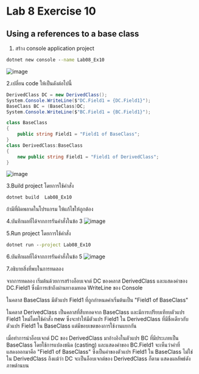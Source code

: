 # Lab 8 Exercise 10

## Using a references to a base class

1. สร้าง console application project

```cmd
dotnet new console --name Lab08_Ex10
```
![image](https://github.com/AnchisaPhetnoi/03376836-OOP-2566-Lab-08/assets/144197034/8f3b1fad-ba94-46a0-8c08-420e06b5f22c)

2.เปลี่ยน code ให้เป็นดังต่อไปนี้

```cs
DerivedClass DC = new DerivedClass();
System.Console.WriteLine($"DC.Field1 = {DC.Field1}");
BaseClass BC = (BaseClass)DC;
System.Console.WriteLine($"BC.Field1 = {BC.Field1}");

class BaseClass
{
    public string Field1 = "Field1 of BaseClass"; 
}
class DerivedClass:BaseClass
{
    new public string Field1 = "Field1 of DerivedClass"; 
}
```
![image](https://github.com/AnchisaPhetnoi/03376836-OOP-2566-Lab-08/assets/144197034/ecdc6501-22d5-43ab-a76d-81fbd65ebf5b)

3.Build project โดยการใช้คำสั่ง

```cmd
dotnet build  Lab08_Ex10
```

ถ้ามีที่ผิดพลาดในโปรแกรม ให้แก้ไขให้ถูกต้อง

4.บันทึกผลที่ได้จากการรันคำสั่งในข้อ 3
![image](https://github.com/AnchisaPhetnoi/03376836-OOP-2566-Lab-08/assets/144197034/f9be73fd-025f-42c6-8a7a-622f05b8fca6)

5.Run project โดยการใช้คำสั่ง

```cmd
dotnet run --project Lab08_Ex10
```

6.บันทึกผลที่ได้จากการรันคำสั่งในข้อ 5
![image](https://github.com/AnchisaPhetnoi/03376836-OOP-2566-Lab-08/assets/144197034/45cc666c-b971-4799-9417-067483c74fd6)

7.อธิบายสิ่งที่พบในการทดลอง

จากการทดลอง เริ่มต้นด้วยการสร้างอ็อบเจกต์ DC ของคลาส DerivedClass และแสดงค่าของ DC.Field1 ซึ่งมีการเข้าถึงผ่านทางเมทอด WriteLine ของ Console

ในคลาส BaseClass มีตัวแปร Field1 ที่ถูกกำหนดค่าเริ่มต้นเป็น "Field1 of BaseClass"

ในคลาส DerivedClass เป็นคลาสที่สืบทอดจาก BaseClass และมีการเปรียบเทียบตัวแปร Field1 ใหม่โดยใช้คำสั่ง new ซึ่งจะทำให้มีตัวแปร Field1 ใน DerivedClass ที่มีชื่อเดียวกับตัวแปร Field1 ใน BaseClass แต่มีขอบเขตของการใช้งานแยกกัน

เมื่อทำการนำอ็อบเจกต์ DC ของ DerivedClass มาอ้างอิงในตัวแปร BC ที่มีประเภทเป็น BaseClass โดยใช้การแปลงชนิด (casting) และแสดงค่าของ BC.Field1 จะเห็นว่าค่าที่แสดงออกมาคือ "Field1 of BaseClass" ซึ่งเป็นค่าของตัวแปร Field1 ใน BaseClass ไม่ใช่ใน DerivedClass ถึงแม้ว่า DC จะเป็นอ็อบเจกต์ของ DerivedClass ก็ตาม แสดงผลลัพธ์ดังภาพด้านบน

